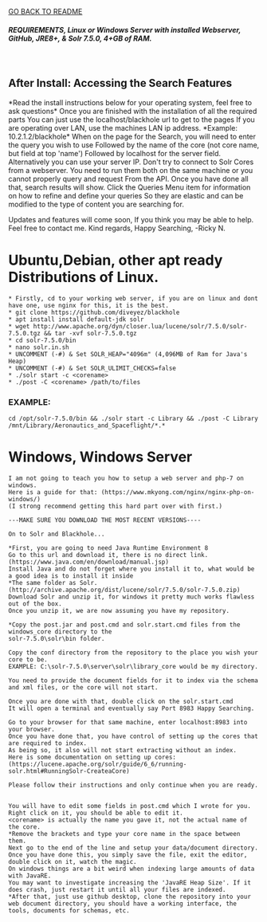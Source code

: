 <a href="https://github.com/diveyez/blackhole/blob/master/README.md#black-hole">GO BACK TO README</a>
<h5>REQUIREMENTS,
 Linux or Windows Server with installed Webserver, GitHub, JRE8+, & Solr 7.5.0, 4+GB of RAM.  </h5></br>

<h2>After Install: Accessing the Search Features</h2>
*Read the install instructions below for your operating system, feel free to ask questions*
Once you are finished with the installation of all the required parts
You can just use the localhost/blackhole url to get to the pages
If you are operating over LAN, use the machines LAN ip address.
*Example: 10.2.1.2/blackhole*
When on the page for the Search, you will need to enter the query you wish to use
Followed by the name of the core (not core name, but field at top 'name')
Followed by localhost for the server field. Alternatively you can use your server IP.
Don't try to connect to Solr Cores from a webserver.
You need to run them both on the same machine or you cannot properly query and request
From the API. Once you have done all that, search results will show.
Click the Queries Menu item for information on how to refine and define your queries
So they are elastic and can be modified to the type of content you are searching for.

Updates and features will come soon, If you think you may be able to help. Feel free to contact me.
Kind regards, Happy Searching, -Ricky N.

<h1>Ubuntu,Debian, other apt ready Distributions of Linux.</h1>

```
* Firstly, cd to your working web server, if you are on linux and dont have one, use nginx for this, it is the best.
* git clone https://github.com/diveyez/blackhole
* apt install install default-jdk solr
* wget http://www.apache.org/dyn/closer.lua/lucene/solr/7.5.0/solr-7.5.0.tgz && tar -xvf solr-7.5.0.tgz
* cd solr-7.5.0/bin
* nano solr.in.sh
* UNCOMMENT (-#) & Set SOLR_HEAP="4096m" (4,096MB of Ram for Java's Heap)
* UNCOMMENT (-#) & Set SOLR_ULIMIT_CHECKS=false
* ./solr start -c <corename>
* ./post -C <corename> /path/to/files
```

<h3>EXAMPLE:</h3>

```
cd /opt/solr-7.5.0/bin && ./solr start -c Library && ./post -C Library /mnt/Library/Aeronautics_and_Spaceflight/*.*
```



<h1>Windows, Windows Server</h1>

```
I am not going to teach you how to setup a web server and php-7 on windows.
Here is a guide for that: (https://www.mkyong.com/nginx/nginx-php-on-windows/)
(I strong recommend getting this hard part over with first.)

---MAKE SURE YOU DOWNLOAD THE MOST RECENT VERSIONS----

On to Solr and Blackhole...

*First, you are going to need Java Runtime Environment 8
Go to this url and download it, there is no direct link. (https://www.java.com/en/download/manual.jsp)
Install Java and do not forget where you install it to, what would be a good idea is to install it inside
*The same folder as Solr. (http://archive.apache.org/dist/lucene/solr/7.5.0/solr-7.5.0.zip)
Download Solr and unzip it, for windows it pretty much works flawless out of the box.
Once you unzip it, we are now assuming you have my repository.

*Copy the post.jar and post.cmd and solr.start.cmd files from the windows_core directory to the
solr-7.5.0\solr\bin folder.

Copy the conf directory from the repository to the place you wish your core to be.
EXAMPLE: C:\solr-7.5.0\server\solr\library_core would be my directory.

You need to provide the document fields for it to index via the schema and xml files, or the core will not start.

Once you are done with that, double click on the solr.start.cmd
It will open a terminal and eventually say Port 8983 Happy Searching.

Go to your browser for that same machine, enter localhost:8983 into your browser.
Once you have done that, you have control of setting up the cores that are required to index.
As being so, it also will not start extracting without an index.
Here is some documentation on setting up cores: (https://lucene.apache.org/solr/guide/6_6/running-solr.html#RunningSolr-CreateaCore)

Please follow their instructions and only continue when you are ready.


You will have to edit some fields in post.cmd which I wrote for you.
Right click on it, you should be able to edit it.
<corename> is actually the name you gave it, not the actual name of the core.
*Remove the brackets and type your core name in the space between them.
Next go to the end of the line and setup your data/document directory.
Once you have done this, you simply save the file, exit the editor, double click on it, watch the magic.
On windows things are a bit weird when indexing large amounts of data with JavaRE.
You may want to investigate increasing the 'JavaRE Heap Size'. If it does crash, just restart it until all your files are indexed.
*After that, just use github desktop, clone the repository into your web document directory, you should have a working interface, the tools, documents for schemas, etc.
```
